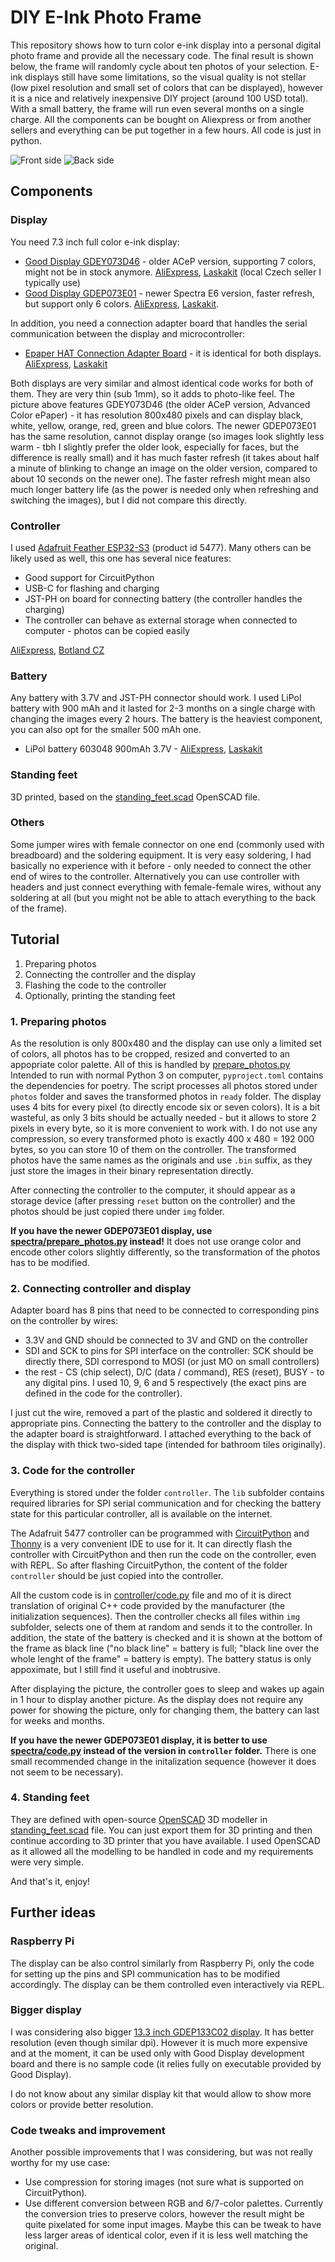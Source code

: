 # DIY E-Ink Photo Frame

This repository shows how to turn color e-ink display into a personal digital photo frame and provide all the necessary code. The final result is shown below, the frame will randomly cycle about ten photos of your selection. E-ink displays still have some limitations, so the visual quality is not stellar (low pixel resolution and small set of colors that can be displayed), however it is a nice and relatively inexpensive DIY project (around 100 USD total). With a small battery, the frame will run even several months on a single charge. All the components can be bought on Aliexpress or from another sellers and everything can be put together in a few hours. All code is just in python.

![Front side](pics/front.jpg)
![Back side](pics/back.jpg)

## Components

### Display

You need 7.3 inch full color e-ink display:

- [Good Display GDEY073D46](https://www.good-display.com/product/442.html) - older ACeP version, supporting 7 colors, might not be in stock anymore. [AliExpress](https://www.aliexpress.com/item/1005005671413173.html), [Laskakit](https://www.laskakit.cz/good-display-gdey073d46-7-3--800x480-epaper-barevny-displej/) (local Czech seller I typically use)
- [Good Display GDEP073E01](https://www.good-display.com/product/533.html) - newer Spectra E6 version, faster refresh, but support only 6 colors. [AliExpress](https://www.aliexpress.com/item/1005007253583430.html), [Laskakit](https://www.laskakit.cz/good-display-gdep073e01-7-3--800x480-epaper-barevny-displej/).

In addition, you need a connection adapter board that handles the serial communication between the display and microcontroller:
- [Epaper HAT Connection Adapter Board](https://www.buyepaper.com/products/epaper-hat-connection-adapter-board-for-073-inch-e-ink-display-despi-c73-648) - it is identical for both displays. [AliExpress](https://www.aliexpress.com/item/1005005671328036.html), [Laskakit](https://www.laskakit.cz/good-display-despi-c73-univerzalni-spi-e-paper-adapter/)

Both displays are very similar and almost identical code works for both of them. They are very thin (sub 1mm), so it adds to photo-like feel. The picture above features GDEY073D46 (the older ACeP version, Advanced Color ePaper) - it has resolution 800x480 pixels and can display black, white, yellow, orange, red, green and blue colors. The newer GDEP073E01 has the same resolution, cannot display orange (so images look slightly less warm - tbh I slightly prefer the older look, especially for faces, but the difference is really small) and it has much faster refresh (it takes about half a minute of blinking to change an image on the older version, compared to about 10 seconds on the newer one). The faster refresh might mean also much longer battery life (as the power is needed only when refreshing and switching the images), but I did not compare this directly.

### Controller

I used [Adafruit Feather ESP32-S3](https://www.adafruit.com/product/5477) (product id 5477). Many others can be likely used as well, this one has several nice features:
- Good support for CircuitPython
- USB-C for flashing and charging
- JST-PH on board for connecting battery (the controller handles the charging)
- The controller can behave as external storage when connected to computer - photos can be copied easily

[AliExpress](https://www.aliexpress.com/item/1005007532295735.html), [Botland CZ](https://botland.cz/desky-kompatibilni-s-arduino-adafruit/21579-feather-esp32-s3-wifi-gpio-modul-4-mb-flash-2-mb-psram-kompatibilni-s-arduino-adafruit-5477.html)

### Battery

Any battery with 3.7V and JST-PH connector should work. I used LiPol battery with 900 mAh and it lasted for 2-3 months on a single charge with changing the images every 2 hours. The battery is the heaviest component, you can also opt for the smaller 500 mAh one.

- LiPol battery 603048 900mAh 3.7V - [AliExpress](https://www.aliexpress.com/item/32921358236.html), [Laskakit](https://www.laskakit.cz/ehao-lipol-baterie-603048-900mah-3-7v/)

### Standing feet

3D printed, based on the [standing_feet.scad](standing_feet.scad) OpenSCAD file.

### Others

Some jumper wires with female connector on one end (commonly used with breadboard) and the soldering equipment. It is very easy soldering, I had basically no experience with it before - only needed to connect the other end of wires to the controller. Alternatively you can use controller with headers and just connect everything with female-female wires, without any soldering at all (but you might not be able to attach everything to the back of the frame).

## Tutorial

1. Preparing photos
2. Connecting the controller and the display
3. Flashing the code to the controller
4. Optionally, printing the standing feet

### 1. Preparing photos

As the resolution is only 800x480 and the display can use only a limited set of colors, all photos has to be cropped, resized and converted to an appopriate color palette. All of this is handled by [prepare_photos.py](prepare_photos.py) Intended to run with normal Python 3 on computer, `pyproject.toml` contains the dependencies for poetry. The script processes all photos stored under `photos` folder and saves the transformed photos in `ready` folder. The display uses 4 bits for every pixel (to directly encode six or seven colors). It is a bit wasteful, as only 3 bits should be actually needed - but it allows to store 2 pixels in every byte, so it is more convenient to work with. I do not use any compression, so every transformed photo is exactly 400 x 480 = 192 000 bytes, so you can store 10 of them on the controller. The transformed photos have the same names as the originals and use `.bin` suffix, as they just store the images in their binary representation directly.

After connecting the controller to the computer, it should appear as a storage device (after pressing `reset` button on the controller) and the photos should be just copied there under `img` folder.

**If you have the newer GDEP073E01 display, use [spectra/prepare_photos.py](spectra/prepare_photos.py) instead!** It does not use orange color and encode other colors slightly differently, so the transformation of the photos has to be modified.

### 2. Connecting controller and display

Adapter board has 8 pins that need to be connected to corresponding pins on the controller by wires:

- 3.3V and GND should be connected to 3V and GND on the controller
- SDI and SCK to pins for SPI interface on the controller: SCK should be directly there, SDI correspond to MOSI (or just MO on small controllers)
- the rest - CS (chip select), D/C (data / command), RES (reset), BUSY - to any digital pins. I used 10, 9, 6 and 5 respectively (the exact pins are defined in the code for the controller).

I just cut the wire, removed a part of the plastic and soldered it directly to appropriate pins. Connecting the battery to the controller and the display to the adapter board is straightforward. I attached everything to the back of the display with thick two-sided tape (intended for bathroom tiles originally).

### 3. Code for the controller

Everything is stored under the folder `controller`. The `lib` subfolder contains required libraries for SPI serial communication and for checking the battery state for this particular controller, all is available on the internet.

The Adafruit 5477 controller can be programmed with [CircuitPython](https://circuitpython.org) and [Thonny](https://thonny.org) is a very convenient IDE to use for it. It can directly flash the controller with CircuitPython and then run the code on the controller, even with REPL. So after flashing CircuitPython, the content of the folder `controller` should be just copied into the controller.

All the custom code is in [controller/code.py](controller/code.py) file and mo of it is direct translation of original C++ code provided by the manufacturer (the initialization sequences). Then the controller checks all files within `img` subfolder, selects one of them at random and sends it to the controller. In addition, the state of the battery is checked and it is shown at the bottom of the frame as black line ("no black line" = battery is full; "black line over the whole lenght of the frame" = battery is empty). The battery status is only appoximate, but I still find it useful and inobtrusive.

After displaying the picture, the controller goes to sleep and wakes up again in 1 hour to display another picture. As the display does not require any power for showing the picture, only for changing them, the battery can last for weeks and months.

**If you have the newer GDEP073E01 display, it is better to use [spectra/code.py](spectra/code.py) instead of the version in `controller` folder.** There is one small recommended change in the initalization sequence (however it does not seem to be necessary).

### 4. Standing feet

They are defined with open-source [OpenSCAD](https://openscad.org) 3D modeller in [standing_feet.scad](standing_feet.scad) file. You can just export them for 3D printing and then continue according to 3D printer that you have available. I used OpenSCAD as it allowed all the modelling to be handled in code and my requirements were very simple.


And that's it, enjoy!

## Further ideas

### Raspberry Pi

The display can be also control similarly from Raspberry Pi, only the code for setting up the pins and SPI communication has to be modified accordingly. The display can be them controlled even interactively via REPL.

### Bigger display

I was considering also bigger [13.3 inch GDEP133C02 display](https://www.good-display.com/product/559.html). It has better resolution (even though similar dpi). However it is much more expensive and at the moment, it can be used only with Good Display development board and there is no sample code (it relies fully on executable provided by Good Display).

I do not know about any similar display kit that would allow to show more colors or provide better resolution.

### Code tweaks and improvement

Another possible improvements that I was considering, but was not really worthy for my use case:
- Use compression for storing images (not sure what is supported on CircuitPython).
- Use different conversion between RGB and 6/7-color palettes. Currently the conversion tries to preserve colors, however the result might be quite pixelated for some input images. Maybe this can be tweak to have less larger areas of identical color, even if it is less well matching the original.



